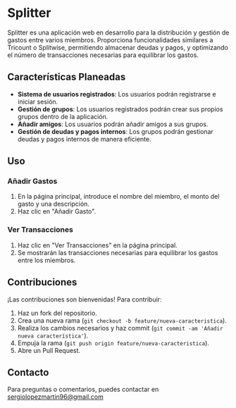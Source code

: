 # Splitter

Splitter es una aplicación web en desarrollo para la distribución y gestión de gastos entre varios miembros. Proporciona funcionalidades similares a Tricount o Splitwise, permitiendo almacenar deudas y pagos, y optimizando el número de transacciones necesarias para equilibrar los gastos.

## Características Planeadas

- **Sistema de usuarios registrados**: Los usuarios podrán registrarse e iniciar sesión.
- **Gestión de grupos**: Los usuarios registrados podrán crear sus propios grupos dentro de la aplicación.
- **Añadir amigos**: Los usuarios podrán añadir amigos a sus grupos.
- **Gestión de deudas y pagos internos**: Los grupos podrán gestionar deudas y pagos internos de manera eficiente.


## Uso

### Añadir Gastos

1. En la página principal, introduce el nombre del miembro, el monto del gasto y una descripción.
2. Haz clic en "Añadir Gasto".

### Ver Transacciones

1. Haz clic en "Ver Transacciones" en la página principal.
2. Se mostrarán las transacciones necesarias para equilibrar los gastos entre los miembros.

## Contribuciones

¡Las contribuciones son bienvenidas! Para contribuir:

1. Haz un fork del repositorio.
2. Crea una nueva rama (`git checkout -b feature/nueva-caracteristica`).
3. Realiza los cambios necesarios y haz commit (`git commit -am 'Añadir nueva característica'`).
4. Empuja la rama (`git push origin feature/nueva-caracteristica`).
5. Abre un Pull Request.


## Contacto

Para preguntas o comentarios, puedes contactar en sergiolopezmartin96@gmail.com

